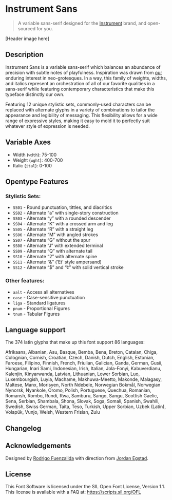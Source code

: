 # Instrument Sans

> A variable sans-serif designed for the [Instrument](https://instrument.com) brand, and open-sourced for you.

[Header image here]

## Description
Instrument Sans is a variable sans-serif which balances an abundance of precision with subtle notes of playfulness. Inspiration was drawn from [our](https://instrument.com) enduring interest in neo-grotesques. In a way, this family of weights, widths, and italics represent an orchestration of all of our favorite qualities in a sans-serif while featuring contemporary characteristics that make this typeface distinctly our own.

Featuring 12 unique stylistic sets, commonly-used characters can be replaced with alternate glyphs in a variety of combinations to tailor the appearance and legibility of messaging. This flexibility allows for a wide range of expressive styles, making it easy to mold it to perfectly suit whatever style of expression is needed.


## Variable A**xes**

- Width (`wdth`): 75-100
- Weight (`wght`): 400-700
- Italic (`ital`): 0-100


## Opentype Features

### Stylistic Sets:

- `SS01` - Round punctuation, tittles, and diacritics
- `SS02` - Alternate “a” with single-story construction
- `SS03` - Alternate “y” with a rounded descender
- `SS04` - Alternate “K” with a crossed arm and leg
- `SS05` - Alternate “R” with a straight leg
- `SS06` - Alternate “M” with angled strokes
- `SS07` - Alternate “G” without the spur
- `SS08` - Alternate “J” with extended terminal
- `SS09` - Alternate “Q” with alternate tail
- `SS10` - Alternate “2” with alternate spine
- `SS11` - Alternate “&” (’Et’ style ampersand)
- `SS12` - Alternate “$” and “¢” with solid vertical stroke

### Other features:

- `aalt` - Access all alternatives
- `case` - Case-sensitive punctuation
- `liga` - Standard ligatures
- `pnum` - Proportional Figures
- `tnum` - Tabular Figures


## Language support

The 374 latin glyphs that make up this font support 86 languages:

Afrikaans, Albanian, Asu, Basque, Bemba, Bena, Breton, Catalan, Chiga, Colognian, Cornish, Croatian, Czech, Danish, Dutch, English, Estonian, Faroese, Filipino, Finnish, French, Friulian, Galician, Ganda, German, Gusii, Hungarian, Inari Sami, Indonesian, Irish, Italian, Jola-Fonyi, Kabuverdianu, Kalenjin, Kinyarwanda, Latvian, Lithuanian, Lower Sorbian, Luo, Luxembourgish, Luyia, Machame, Makhuwa-Meetto, Makonde, Malagasy, Maltese, Manx, Morisyen, North Ndebele, Norwegian Bokmål, Norwegian Nynorsk, Nyankole, Oromo, Polish, Portuguese, Quechua, Romanian, Romansh, Rombo, Rundi, Rwa, Samburu, Sango, Sangu, Scottish Gaelic, Sena, Serbian, Shambala, Shona, Slovak, Soga, Somali, Spanish, Swahili, Swedish, Swiss German, Taita, Teso, Turkish, Upper Sorbian, Uzbek (Latin), Volapük, Vunjo, Welsh, Western Frisian, Zulu

## Changelog

## Acknowledgements

Designed by [Rodrigo Fuenzalida](https://rfuenzalida.com) with direction from [Jordan Egstad](https://egstad.com).

## License

This Font Software is licensed under the SIL Open Font License, Version 1.1. This license is available with a FAQ at: https://scripts.sil.org/OFL
